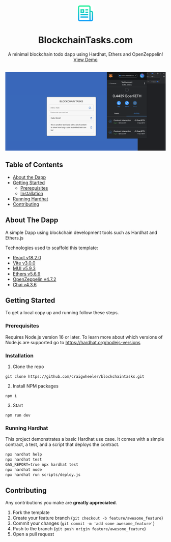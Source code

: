 <!-- README LOGO -->
<br />
<p align="center">
  <a href="">
    <img src="client/src/assets/logo.png" alt="Logo" width="50" height="50">
  </a>

  <h1 align="center">BlockchainTasks.com</h1>

  <p align="center">
    A minimal blockchain todo dapp using Hardhat, Ethers and OpenZeppelin!<br />
   <a href="https://blockchaintasks.com">View Demo</a><br /><br />
  </p>

  <p align="center">
    <a href="">   
      <img src="client/src/assets/blockchain-tasks.png" alt="Blockchain Tasks" >
    </a>
  </p>

## Table of Contents
- [About the Dapp](#about-the-dapp)
- [Getting Started](#getting-started)
  - [Prerequisites](#prerequisites)
  - [Installation](#installation)
- [Running Hardhat](#running-hardhat)
- [Contributing](#contributing)

## About The Dapp
A simple Dapp using blockchain development tools such as Hardhat and Ethers.js

Technologies used to scaffold this template:

- [React v18.2.0](https://reactjs.org/versions/)
- [Vite v3.0.0](https://vitejs.dev/)
- [MUI v5.9.3](https://mui.com/versions/)
- [Ethers v5.6.9](https://docs.ethers.io/v5/)
- [OpenZeppelin v4.7.2](https://www.openzeppelin.com/)
- [Chai v4.3.6](https://www.chaijs.com/)

## Getting Started
To get a local copy up and running follow these steps.

### Prerequisites
Requires Node.js version 16 or later. To learn more about which versions of Node.js are supported go to https://hardhat.org/nodejs-versions


### Installation
1. Clone the repo

```
git clone https://github.com/craigwheeler/blockchaintasks.git
```

2. Install NPM packages

```
npm i
```

3. Start

```
npm run dev
```

### Running Hardhat
This project demonstrates a basic Hardhat use case. It comes with a simple contract, a test, and a script that deploys the contract.

```
npx hardhat help
npx hardhat test
GAS_REPORT=true npx hardhat test
npx hardhat node
npx hardhat run scripts/deploy.js
```
## Contributing
Any contributions you make are **greatly appreciated**.

1. Fork the template
2. Create your feature branch (`git checkout -b feature/awesome_feature`)
3. Commit your changes (`git commit -m 'add some awesome_feature'`)
4. Push to the branch (`git push origin feature/awesome_feature`)
5. Open a pull request
